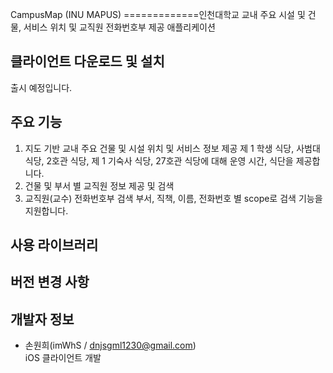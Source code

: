 CampusMap (INU MAPUS)
=============인천대학교 교내 주요 시설 및 건물, 서비스 위치 및 교직원 전화번호부 제공 애플리케이션 

## 클라이언트 다운로드 및 설치
출시 예정입니다.

## 주요 기능
1. 지도 기반 교내 주요 건물 및 시설 위치 및 서비스 정보 제공
    제 1 학생 식당, 사범대 식당, 2호관 식당, 제 1 기숙사 식당, 27호관 식당에 대해 운영 시간, 식단을 제공합니다. 
2. 건물 및 부서 별 교직원 정보 제공 및 검색  
3. 교직원(교수) 전화번호부 검색
    부서, 직책, 이름, 전화번호 별 scope로 검색 기능을 지원합니다.

## 사용 라이브러리

## 버전 변경 사항

## 개발자 정보
* 손원희(imWhS / dnjsgml1230@gmail.com)  
    iOS 클라이언트 개발
